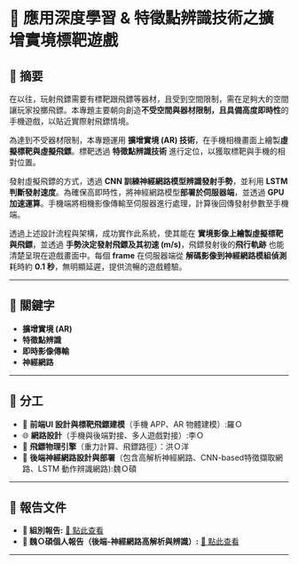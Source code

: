 # 🏹 應用深度學習 & 特徵點辨識技術之擴增實境標靶遊戲

## 📌 摘要
在以往，玩射飛鏢需要有標靶跟飛鏢等器材，且受到空間限制，需在足夠大的空間讓玩家投擲飛鏢。本專題主要朝向創造**不受空間與器材限制，且具備高度即時性**的手機遊戲，以貼近實際射飛鏢情境。

為達到不受器材限制，本專題運用 **擴增實境 (AR) 技術**，在手機相機畫面上繪製**虛擬標靶與虛擬飛鏢**。標靶透過 **特徵點辨識技術** 進行定位，以獲取標靶與手機的相對位置。

發射虛擬飛鏢的方式，透過 **CNN 訓練神經網路模型辨識發射手勢**，並利用 **LSTM 判斷發射速度**。為確保高即時性，將神經網路模型**部署於伺服器端**，並透過 **GPU 加速運算**。手機端將相機影像傳輸至伺服器進行處理，計算後回傳發射參數至手機端。

透過上述設計流程與架構，成功實作此系統，使其能在 **實境影像上繪製虛擬標靶與飛鏢**，並透過 **手勢決定發射飛鏢及其初速 (m/s)**，飛鏢發射後的**飛行軌跡** 也能清楚呈現在遊戲畫面中。每個 **frame** 在伺服器端從 **解碼影像到神經網路模組偵測** 耗時約 **0.1 秒**，無明顯延遲，提供流暢的遊戲體驗。

---

## 🔑 關鍵字
- **擴增實境 (AR)**
- **特徵點辨識**
- **即時影像傳輸**
- **神經網路**


---

## 👥 分工
- 🎨 **前端UI 設計與標靶飛鏢建模**（手機 APP、AR 物體建模）:羅Ｏ
- 🌐 **網路設計**（手機與後端對接、多⼈遊戲對接）:李Ｏ
- 🏹 **飛鏢物理引擎**（重力計算、飛鏢路徑）：洪Ｏ洋
- 🧠 **後端神經網路設計與部署**（包含高解析神經網路、CNN-based特徵擷取網路、LSTM 動作辨識網路):魏Ｏ碩

---

## 📑 報告文件
- **📘 組別報告:** [🔗 點此查看](https://drive.google.com/file/d/1PHsOAP4BDYN_QiMHhDTvzju7SSnyQUmw/view?usp=sharing)  
- **📗 魏Ｏ碩個人報告（後端-神經網路高解析與辨識）:** [🔗 點此查看](https://drive.google.com/file/d/163SisXLV_VEMjBMkJRE_gnN83o3E-wuN/view?usp=sharing)

---

